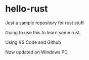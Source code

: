 # hello-rust
Just a sample repository for rust stuff

Going to use this to learn some rust

Using VS Code and Github

Now updated on Windows PC

